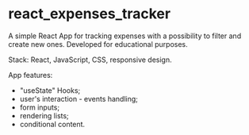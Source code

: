 # react_expenses_tracker

A simple React App for tracking expenses with a possibility to filter and create new ones. Developed for educational purposes.

Stack: React, JavaScript, CSS, responsive design.

App features:

- "useState" Hooks;
- user's interaction - events handling;
- form inputs;
- rendering lists;
- conditional content.
